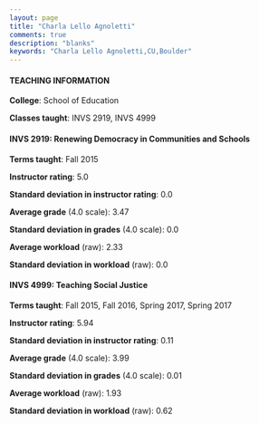```yaml
---
layout: page
title: "Charla Lello Agnoletti" 
comments: true
description: "blanks"
keywords: "Charla Lello Agnoletti,CU,Boulder"
---
```

<head>
<script src="https://ajax.googleapis.com/ajax/libs/jquery/2.1.3/jquery.min.js"></script>
<script src="https://dl.dropboxusercontent.com/s/pc42nxpaw1ea4o9/highcharts.js?dl=0"></script>
<!-- <script src="../assets/js/highcharts.js"></script> -->
<style type="text/css">@font-face {
	font-family: "Bebas Neue";
	src: url(https://www.filehosting.org/file/details/544349/BebasNeue Regular.otf) format("opentype");
	}
	h1.Bebas { 
		font-family: "Bebas Neue", Verdana, Tahoma;
	}
</style>
</head>
	   
#### TEACHING INFORMATION

**College**: School of Education

**Classes taught**: INVS 2919, INVS 4999

#### INVS 2919: Renewing Democracy in Communities and Schools

**Terms taught**: Fall 2015

**Instructor rating**: 5.0

**Standard deviation in instructor rating**: 0.0

**Average grade** (4.0 scale): 3.47

**Standard deviation in grades** (4.0 scale): 0.0

**Average workload** (raw): 2.33

**Standard deviation in workload** (raw): 0.0

#### INVS 4999: Teaching Social Justice

**Terms taught**: Fall 2015, Fall 2016, Spring 2017, Spring 2017

**Instructor rating**: 5.94

**Standard deviation in instructor rating**: 0.11

**Average grade** (4.0 scale): 3.99

**Standard deviation in grades** (4.0 scale): 0.01

**Average workload** (raw): 1.93

**Standard deviation in workload** (raw): 0.62


